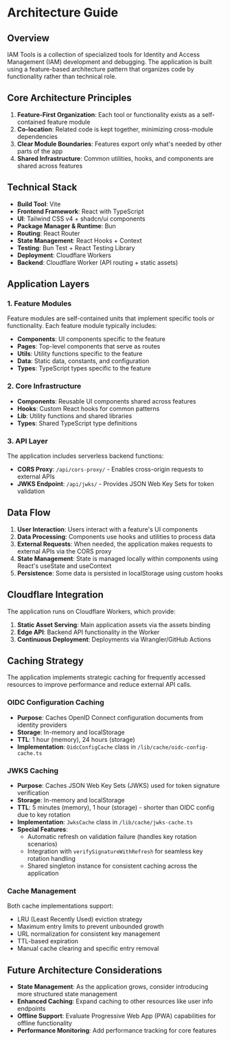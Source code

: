 # Architecture Guide

## Overview

IAM Tools is a collection of specialized tools for Identity and Access Management (IAM) development and debugging. The application is built using a feature-based architecture pattern that organizes code by functionality rather than technical role.

## Core Architecture Principles

1. **Feature-First Organization**: Each tool or functionality exists as a self-contained feature module
2. **Co-location**: Related code is kept together, minimizing cross-module dependencies
3. **Clear Module Boundaries**: Features export only what's needed by other parts of the app
4. **Shared Infrastructure**: Common utilities, hooks, and components are shared across features

## Technical Stack

- **Build Tool**: Vite
- **Frontend Framework**: React with TypeScript
- **UI**: Tailwind CSS v4 + shadcn/ui components
- **Package Manager & Runtime**: Bun
- **Routing**: React Router
- **State Management**: React Hooks + Context
- **Testing**: Bun Test + React Testing Library
- **Deployment**: Cloudflare Workers
- **Backend**: Cloudflare Worker (API routing + static assets)

## Application Layers

### 1. Feature Modules

Feature modules are self-contained units that implement specific tools or functionality. Each feature module typically includes:

- **Components**: UI components specific to the feature
- **Pages**: Top-level components that serve as routes
- **Utils**: Utility functions specific to the feature
- **Data**: Static data, constants, and configuration
- **Types**: TypeScript types specific to the feature

### 2. Core Infrastructure

- **Components**: Reusable UI components shared across features
- **Hooks**: Custom React hooks for common patterns
- **Lib**: Utility functions and shared libraries
- **Types**: Shared TypeScript type definitions

### 3. API Layer

The application includes serverless backend functions:

- **CORS Proxy**: `/api/cors-proxy/` - Enables cross-origin requests to external APIs
- **JWKS Endpoint**: `/api/jwks/` - Provides JSON Web Key Sets for token validation

## Data Flow

1. **User Interaction**: Users interact with a feature's UI components
2. **Data Processing**: Components use hooks and utilities to process data
3. **External Requests**: When needed, the application makes requests to external APIs via the CORS proxy
4. **State Management**: State is managed locally within components using React's useState and useContext
5. **Persistence**: Some data is persisted in localStorage using custom hooks

## Cloudflare Integration

The application runs on Cloudflare Workers, which provide:

1. **Static Asset Serving**: Main application assets via the assets binding
2. **Edge API**: Backend API functionality in the Worker
3. **Continuous Deployment**: Deployments via Wrangler/GitHub Actions

## Caching Strategy

The application implements strategic caching for frequently accessed resources to improve performance and reduce external API calls.

### OIDC Configuration Caching

- **Purpose**: Caches OpenID Connect configuration documents from identity providers
- **Storage**: In-memory and localStorage
- **TTL**: 1 hour (memory), 24 hours (storage)
- **Implementation**: `OidcConfigCache` class in `/lib/cache/oidc-config-cache.ts`

### JWKS Caching

- **Purpose**: Caches JSON Web Key Sets (JWKS) used for token signature verification
- **Storage**: In-memory and localStorage
- **TTL**: 5 minutes (memory), 1 hour (storage) - shorter than OIDC config due to key rotation
- **Implementation**: `JwksCache` class in `/lib/cache/jwks-cache.ts`
- **Special Features**:
  - Automatic refresh on validation failure (handles key rotation scenarios)
  - Integration with `verifySignatureWithRefresh` for seamless key rotation handling
  - Shared singleton instance for consistent caching across the application

### Cache Management

Both cache implementations support:
- LRU (Least Recently Used) eviction strategy
- Maximum entry limits to prevent unbounded growth
- URL normalization for consistent key management
- TTL-based expiration
- Manual cache clearing and specific entry removal

## Future Architecture Considerations

- **State Management**: As the application grows, consider introducing more structured state management
- **Enhanced Caching**: Expand caching to other resources like user info endpoints
- **Offline Support**: Evaluate Progressive Web App (PWA) capabilities for offline functionality
- **Performance Monitoring**: Add performance tracking for core features
